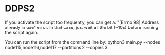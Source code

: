 # DDPS2
If you activate the script too frequently, you can get a: "[Errno 98] Address already in use" error.
In that case, just wait a little bit (~10s) before running the script again.

You can run the script from the command line by: python3 main.py --nodes node115,node116,node117 --partitions 2 --copies 3